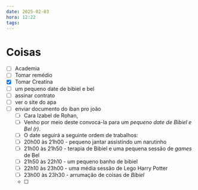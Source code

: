 ```yaml
---
date: 2025-02-03
hora: 12:22
tags:
---
```





# Coisas
- [ ] Academia
- [ ] Tomar remédio
- [x] Tomar Creatina
- [ ] um pequeno date de bibiel e bel
- [ ] assinar contrato
- [ ] ver o site do apa
- [ ] enviar documento do iban pro joão
	- [ ] Cara Izabel de Rohan,
	- [ ] Venho por meio deste convoca-la para um *pequeno date de Bibiel e Bel (r)*. 
	- [ ] O date seguirá a seguinte ordem de trabalhos: 
	- [ ] 20h00 às 21h00 - pequeno jantar assistindo um narutinho
	- [ ] 21h00 às 21h50 - terapia de Bibiel e uma pequena sessão de *games* de Bel
	- [ ] 21h50 às 22h10 - um pequeno banho de bibiel
	- [ ] 22h10 às 23h00 - uma média sessão de Lego Harry Potter
	- [ ] 23h00 às 23h30 - arrumação de coisas de *Bibiel*
	- [ ] 

